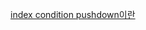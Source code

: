 [index condition pushdown이란](https://velog.io/@doogang/MySQL-index-condition-pushdown%EC%9D%B4%EB%9E%80)